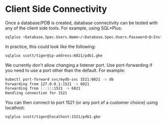 # Client Side Connectivity

Once a database/PDB is created, database connectivity can be tested with
any of the client side tools. For example, using SQL\*Plus:

```sh
sqlplus <Database.Spec.Users.Name>/<Database.Spec.Users.Password>@<Instance.Status.URL>/<Database.Spec.Name>.<Instance.Spec.DbDomain>
```

In practice, this could look like the following:

```sh
sqlplus scott/tiger@ip-address:6021/pdb1.gke
```

We currently don't allow changing a listener port. Use port-forwarding if you
need to use a port other than the default. For example:

```sh
kubectl port-forward svc/mydb-svc 1521:6021 -n db
Forwarding from 127.0.0.1:1521 -> 6021
Forwarding from [::1]:1521 -> 6021
Handling connection for 1521
```

You can then connect to port 1521 (or any port of a customer choice)
using localhost:

```bash
sqlplus scott/tiger@localhost:1521/pdb1.gke
```
